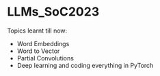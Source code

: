 # LLMs_SoC2023

Topics learnt till now:
* Word Embeddings
* Word to Vector
* Partial Convolutions
* Deep learning and coding everything in PyTorch
